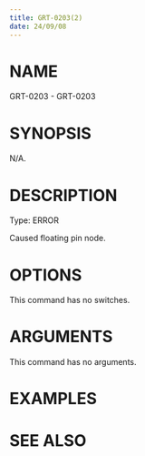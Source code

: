 ```yaml
---
title: GRT-0203(2)
date: 24/09/08
---
```


# NAME

GRT-0203 - GRT-0203

# SYNOPSIS

N/A.

# DESCRIPTION

Type: ERROR

Caused floating pin node.

# OPTIONS

This command has no switches.

# ARGUMENTS

This command has no arguments.

# EXAMPLES

# SEE ALSO
